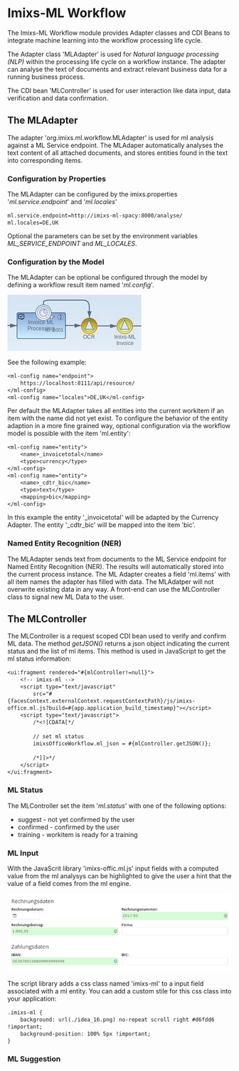 # Imixs-ML Workflow

The Imixs-ML Workflow module provides Adapter classes and CDI Beans to integrate machine learning into the workflow processing life cycle.

The Adapter class 'MLAdapter' is used for *Natural language processing (NLP)* within the processing life cycle on a workflow instance. The adapter can analyse the text of documents and extract relevant business data for a running business process. 

The CDI bean 'MLController' is used for user interaction like data input, data verification and data confirmation. 


## The MLAdapter

The adapter 'org.imixs.ml.workflow.MLAdapter' is used for ml analysis against a ML Service endpoint. The MLAdaper automatically analyses the text content of all attached documents, and stores entities found in the text into corresponding items.  

### Configuration by Properties

The MLAdapter can be configured by the imixs.properties  '*ml.service.endpoint*' and '*ml.locales*' 

	ml.service.endpoint=http://imixs-ml-spacy:8000/analyse/
	ml.locales=DE,UK

Optional the parameters can be set by the environment variables *ML_SERVICE_ENDPOINT* and *ML_LOCALES*.

### Configuration by the Model

The MLAdapter can be optional be configured through the model by defining a workflow result item named '*ml.config*'.

<img src="ml-model-configuration.png" />

See the following example:
    
	<ml-config name="endpoint">
	    https://localhost:8111/api/resource/
	</ml-config>
	<ml-config name="locales">DE,UK</ml-config>


Per default the MLAdapter takes all entities into the current workitem if an item with the name did not yet exist. 
To configure the behavior of the entity adaption in a more fine grained way, optional configuration via the workflow
 model is possible with the item 'ml.entity':

	<ml-config name="entity">
	    <name>_invoicetotal</name>
	    <type>currency</type>
	</ml-config>
	<ml-config name="entity">
	    <name>_cdtr_bic</name>
	    <type>text</type>
	    <mapping>bic</mapping>
	</ml-config>
	

In this example the entity '_invoicetotal' will be adapted by the Currency Adapter. 
The entity '_cdtr_bic' will be mapped into the item 'bic'.


### Named Entity Recognition (NER)

The MLAdapter sends text from documents to the ML Service endpoint for Named Entity Recognition (NER). The results will automatically stored into the current process instance. The ML Adapter creates a field 'ml.items' with all item names the adapter has filled with data. The MLAdatper will not overwrite existing data in any way. A front-end can use the MLController class to signal new ML Data to the user. 


## The MLController

The MLController is a request scoped CDI bean used to verify and confirm ML data.
The method *getJSON()* returns a json object indicating the current status and the list of ml items.
This method is used in JavaScript to get the ml status information:

	<ui:fragment rendered="#{mlController!=null}">
		<!-- imixs-ml -->
		<script type="text/javascript"
			src="#{facesContext.externalContext.requestContextPath}/js/imixs-office.ml.js?build=#{app.application_build_timestamp}"></script>
		<script type="text/javascript">
			/*<![CDATA[*/
	
			// set ml status
			imixsOfficeWorkflow.ml_json = #{mlController.getJSON()};
	
			/*]]>*/
		</script>
	</ui:fragment>


### ML Status

The MLController set the item '*ml.status*' with one of the following options:

 - suggest - not yet confirmed by the user
 - confirmed - confirmed by the user
 - training - workitem is ready for a training
   
### ML Input

With the JavaScrit library 'imixs-offic.ml.js' input fields with a computed value from the ml analysys can be highlighted to give the user a hint that the value of a field comes from the ml engine.

<img src="ml-input-suggest.png" />

The script library adds a css class named 'imixs-ml' to a input field associated with a ml entity. You can add a custom stile for this css class into your application:

	.imixs-ml {
		background: url(./idea_16.png) no-repeat scroll right #d6fdd6 !important;
		background-position: 100% 5px !important;
	} 

	
	
### ML Suggestion	